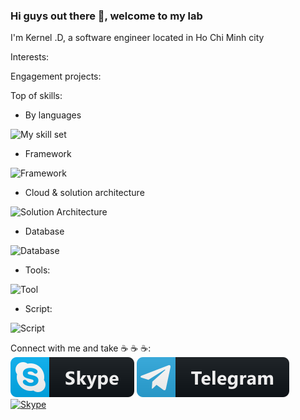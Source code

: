 ### Hi guys out there 👋, welcome to my lab

I'm Kernel .D, a software engineer located in Ho Chi Minh city

Interests:



Engagement projects:

Top of skills:  
* By languages  

![My skill set](https://skillicons.dev/icons?i=cs,ts,cpp,html,js,css)  

* Framework  

![Framework](https://skillicons.dev/icons?i=dotnet,qt,react)

* Cloud & solution architecture  

![Solution Architecture](https://skillicons.dev/icons?i=azure,docker,nginx)  

* Database  

![Database](https://skillicons.dev/icons?i=postgres)

* Tools:  

![Tool](https://skillicons.dev/icons?i=figma)  

* Script:  

![Script](https://skillicons.dev/icons?i=powershell,bash)

Connect with me and take ☕ ☕ ☕:  
[![Skype](images/badge-skype.svg)](skype:kernel.dang) [![Skype](images/badge-telegram.svg)](telegram:kernel.dang) [![Skype](images/badge-linkedin.svg)](https://www.linkedin.com/in/kernel-dang/) 

<!--
**kernel-dang/kernel-dang** is a ✨ _special_ ✨ repository because its `README.md` (this file) appears on your GitHub profile.

Here are some ideas to get you started:

- 🔭 I’m currently working on ...
- 🌱 I’m currently learning ...
- 👯 I’m looking to collaborate on ...
- 🤔 I’m looking for help with ...
- 💬 Ask me about ...
- 📫 How to reach me: ...
- 😄 Pronouns: ...
- ⚡ Fun fact: ...
-->
